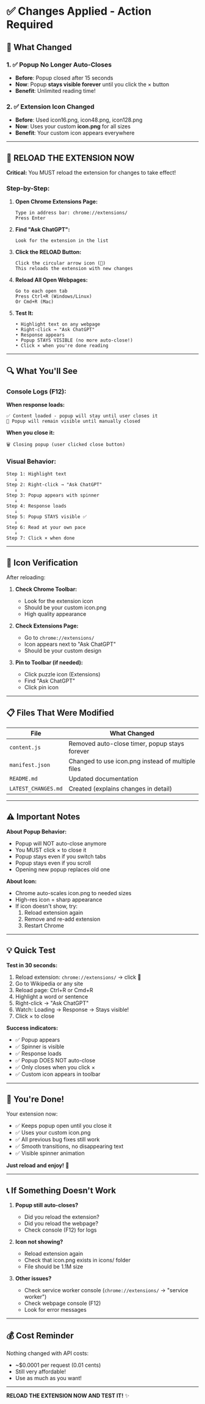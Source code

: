 # ✅ Changes Applied - Action Required

## 🎯 What Changed

### 1. ✅ Popup No Longer Auto-Closes
- **Before**: Popup closed after 15 seconds
- **Now**: Popup **stays visible forever** until you click the × button
- **Benefit**: Unlimited reading time!

### 2. ✅ Extension Icon Changed
- **Before**: Used icon16.png, icon48.png, icon128.png
- **Now**: Uses your custom **icon.png** for all sizes
- **Benefit**: Your custom icon appears everywhere

---

## 🚀 RELOAD THE EXTENSION NOW

**Critical:** You MUST reload the extension for changes to take effect!

### Step-by-Step:

1. **Open Chrome Extensions Page:**
   ```
   Type in address bar: chrome://extensions/
   Press Enter
   ```

2. **Find "Ask ChatGPT":**
   ```
   Look for the extension in the list
   ```

3. **Click the RELOAD Button:**
   ```
   Click the circular arrow icon (🔄)
   This reloads the extension with new changes
   ```

4. **Reload All Open Webpages:**
   ```
   Go to each open tab
   Press Ctrl+R (Windows/Linux)
   Or Cmd+R (Mac)
   ```

5. **Test It:**
   ```
   • Highlight text on any webpage
   • Right-click → "Ask ChatGPT"
   • Response appears
   • Popup STAYS VISIBLE (no more auto-close!)
   • Click × when you're done reading
   ```

---

## 🔍 What You'll See

### Console Logs (F12):

**When response loads:**
```
✅ Content loaded - popup will stay until user closes it
📌 Popup will remain visible until manually closed
```

**When you close it:**
```
🗑️ Closing popup (user clicked close button)
```

### Visual Behavior:

```
Step 1: Highlight text
   ↓
Step 2: Right-click → "Ask ChatGPT"
   ↓
Step 3: Popup appears with spinner
   ↓
Step 4: Response loads
   ↓
Step 5: Popup STAYS visible ✅
   ↓
Step 6: Read at your own pace
   ↓
Step 7: Click × when done
```

---

## 🎨 Icon Verification

After reloading:

1. **Check Chrome Toolbar:**
   - Look for the extension icon
   - Should be your custom icon.png
   - High quality appearance

2. **Check Extensions Page:**
   - Go to `chrome://extensions/`
   - Icon appears next to "Ask ChatGPT"
   - Should be your custom design

3. **Pin to Toolbar (if needed):**
   - Click puzzle icon (Extensions)
   - Find "Ask ChatGPT"
   - Click pin icon

---

## 📋 Files That Were Modified

| File | What Changed |
|------|--------------|
| `content.js` | Removed auto-close timer, popup stays forever |
| `manifest.json` | Changed to use icon.png instead of multiple files |
| `README.md` | Updated documentation |
| `LATEST_CHANGES.md` | Created (explains changes in detail) |

---

## ⚠️ Important Notes

**About Popup Behavior:**
- Popup will NOT auto-close anymore
- You MUST click × to close it
- Popup stays even if you switch tabs
- Popup stays even if you scroll
- Opening new popup replaces old one

**About Icon:**
- Chrome auto-scales icon.png to needed sizes
- High-res icon = sharp appearance
- If icon doesn't show, try:
  1. Reload extension again
  2. Remove and re-add extension
  3. Restart Chrome

---

## 💡 Quick Test

**Test in 30 seconds:**

1. Reload extension: `chrome://extensions/` → click 🔄
2. Go to Wikipedia or any site
3. Reload page: Ctrl+R or Cmd+R
4. Highlight a word or sentence
5. Right-click → "Ask ChatGPT"
6. Watch: Loading → Response → Stays visible!
7. Click × to close

**Success indicators:**
- ✅ Popup appears
- ✅ Spinner is visible
- ✅ Response loads
- ✅ Popup DOES NOT auto-close
- ✅ Only closes when you click ×
- ✅ Custom icon appears in toolbar

---

## 🎉 You're Done!

Your extension now:
- ✅ Keeps popup open until you close it
- ✅ Uses your custom icon.png
- ✅ All previous bug fixes still work
- ✅ Smooth transitions, no disappearing text
- ✅ Visible spinner animation

**Just reload and enjoy!** 🚀

---

## 📞 If Something Doesn't Work

1. **Popup still auto-closes?**
   - Did you reload the extension?
   - Did you reload the webpage?
   - Check console (F12) for logs

2. **Icon not showing?**
   - Reload extension again
   - Check that icon.png exists in icons/ folder
   - File should be 1.1M size

3. **Other issues?**
   - Check service worker console (`chrome://extensions/` → "service worker")
   - Check webpage console (F12)
   - Look for error messages

---

## 💰 Cost Reminder

Nothing changed with API costs:
- ~$0.0001 per request (0.01 cents)
- Still very affordable!
- Use as much as you want!

---

**RELOAD THE EXTENSION NOW AND TEST IT!** ✨

